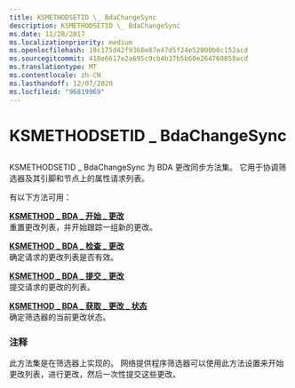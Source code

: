 ```yaml
---
title: KSMETHODSETID \_ BdaChangeSync
description: KSMETHODSETID \_ BdaChangeSync
ms.date: 11/28/2017
ms.localizationpriority: medium
ms.openlocfilehash: 19c175d42f9360e87e47d5f24e52000b0c152acd
ms.sourcegitcommit: 418e6617e2a695c9cb4b37b5b60e264760858acd
ms.translationtype: MT
ms.contentlocale: zh-CN
ms.lasthandoff: 12/07/2020
ms.locfileid: "96819969"
---
```

# <a name="ksmethodsetid_bdachangesync"></a>KSMETHODSETID \_ BdaChangeSync


## <span id="ddk_ksmethodsetid_bdachangesync_ks"></span><span id="DDK_KSMETHODSETID_BDACHANGESYNC_KS"></span>


KSMETHODSETID \_ BdaChangeSync 为 BDA 更改同步方法集。 它用于协调筛选器及其引脚和节点上的属性请求列表。

有以下方法可用：

<span id="KSMETHOD_BDA_START_CHANGES"></span><span id="ksmethod_bda_start_changes"></span>[**KSMETHOD \_ BDA \_ 开始 \_ 更改**](ksmethod-bda-start-changes.md)  
重置更改列表，并开始跟踪一组新的更改。

<span id="KSMETHOD_BDA_CHECK_CHANGES"></span><span id="ksmethod_bda_check_changes"></span>[**KSMETHOD \_ BDA \_ 检查 \_ 更改**](ksmethod-bda-check-changes.md)  
确定请求的更改列表是否有效。

<span id="KSMETHOD_BDA_COMMIT_CHANGES"></span><span id="ksmethod_bda_commit_changes"></span>[**KSMETHOD \_ BDA \_ 提交 \_ 更改**](ksmethod-bda-commit-changes.md)  
提交请求的更改的列表。

<span id="KSMETHOD_BDA_GET_CHANGE_STATE"></span><span id="ksmethod_bda_get_change_state"></span>[**KSMETHOD \_ BDA \_ 获取 \_ 更改 \_ 状态**](ksmethod-bda-get-change-state.md)  
确定筛选器的当前更改状态。

### <a name="comments"></a>注释

此方法集是在筛选器上实现的。 网络提供程序筛选器可以使用此方法设置来开始更改列表，进行更改，然后一次性提交这些更改。

 

 





